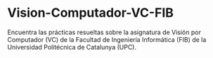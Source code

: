 # Vision-Computador-VC-FIB
Encuentra las prácticas resueltas sobre la asignatura de Visión por Computador (VC) de la Facultad de Ingeniería Informática (FIB) de la Universidad Politécnica de Catalunya (UPC).
